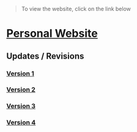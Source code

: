 > To view the website, click on the link below
# [Personal Website](https://aman-maharshi.github.io/)


## Updates / Revisions
### [Version 1](https://aman-maharshi.github.io/v1)
### [Version 2](https://aman-maharshi.github.io/v2)
### [Version 3](https://aman-maharshi.github.io/v3)
### [Version 4](https://aman-maharshi.github.io/v4)